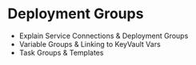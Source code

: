 # Deployment Groups

- Explain Service Connections & Deployment Groups
- Variable Groups & Linking to KeyVault Vars
- Task Groups & Templates

